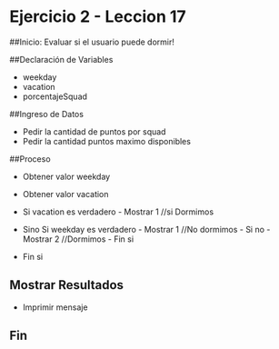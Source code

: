 # Ejercicio 2 - Leccion 17

##Inicio: Evaluar si el usuario puede dormir!

##Declaración de Variables

- weekday
- vacation
- porcentajeSquad

##Ingreso de Datos

- Pedir la cantidad de puntos por squad
- Pedir la cantidad puntos maximo disponibles

##Proceso

 - Obtener valor weekday
 - Obtener valor vacation

 - Si vacation es verdadero
        - Mostrar 1 //si Dormimos
 - Sino 
        Si weekday es verdadero
         - Mostrar 1 //No dormimos
       - Si no 
          - Mostrar 2 //Dormimos
          - Fin si
 - Fin si

## Mostrar Resultados

- Imprimir mensaje

## Fin
